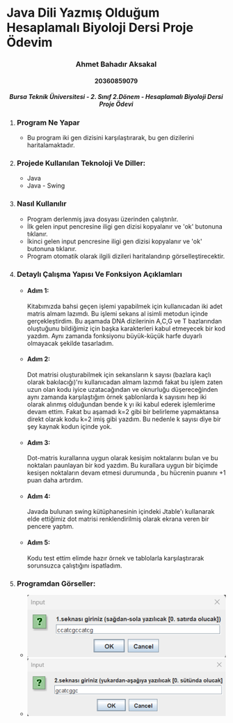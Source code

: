 # Java Dili Yazmış Olduğum Hesaplamalı Biyoloji Dersi Proje Ödevim 

<h3 align="center" color="Darkblue">Ahmet Bahadır Aksakal</h3>
<h4 align="center" color="Darkblue">20360859079</h4>
<h5 align="center" color="Darkblue">Bursa Teknik Üniversitesi - 2. Sınıf 2.Dönem - Hesaplamalı Biyoloji Dersi Proje Ödevi</h5>

<ol>
  <li>
      <h3 color="Red">Program Ne Yapar</h3>
      <ul>
        <li>Bu program iki gen dizisini karşılaştırarak, bu gen dizilerini haritalamaktadır.</li>
      </ul>
  </li>
  <li>
      <h3 color="Red">Projede Kullanılan Teknoloji Ve Diller:</h3>
      <ul>
        <li>Java</li>
        <li>Java - Swing</li>
      </ul>
  </li>
  <li>
      <h3 color="Red">Nasıl Kullanılır</h3>
      <ul>
        <li>Program derlenmiş java dosyası üzerinden çalıştırılır.</li>
        <li>İlk gelen input pencresine iligi gen dizisi kopyalanır ve 'ok' butonuna tıklanır.</li>
        <li>İkinci gelen input pencresine iligi gen dizisi kopyalanır ve 'ok' butonuna tıklanır.</li>
        <li>Program otomatik olarak ilgili dizileri haritalandırıp görselleştirecektir.</li>
      </ul>
  </li>
  <li>
      <h3 color="Red">Detaylı Çalışma Yapısı Ve Fonksiyon Açıklamları</h3>
      <ul>
        <li>
         <h4 color="Darkblue">Adım 1:</h4>
            <p>
               Kitabımızda bahsi geçen işlemi yapabilmek için kullanıcadan iki adet matris almam lazımdı. 
               Bu işlemi sekans al isimli metodun içinde gerçekleştirdim. Bu aşamada DNA dizilerinin A,C,G ve T bazlarından
               oluştuğunu bildiğimiz için başka karakterleri kabul etmeyecek bir kod yazdım.
               Aynı zamanda fonksiyonu büyük-küçük harfe duyarlı olmayacak şekilde tasarladım.
            </p>
        </li>
        <li>
         <h4 color="Darkblue">Adım 2:</h4>
            <p>
               Dot matrisi oluşturabilmek için sekansların k sayısı (bazlara kaçlı olarak bakılacığı)'nı kullanıcadan almam lazımdı fakat
               bu işlem zaten uzun olan kodu iyice uzatacağından ve oknurluğu düşereceğinden aynı zamanda karşılaştığım  örnek şablonlarda
               k sayısını hep iki olarak alınmış olduğundan bende k yı iki kabul ederek işlemlerime devam ettim. Fakat bu aşamadı k=2 gibi 
               bir belirleme yapmaktansa direkt olarak kodu k=2 imiş gibi yazdım. Bu nedenle k sayısı diye bir şey kaynak kodun içinde yok.
            </p>
        </li>
       <li>
         <h4 color="Darkblue">Adım 3:</h4>
            <p>
               Dot-matris kurallarına uygun olarak kesişim noktalarını bulan ve bu noktaları paunlayan bir kod yazdım.
               Bu kurallara uygun bir biçimde kesişen noktaların devam etmesi durumunda , bu hücrenin puanını +1 puan daha artırdım.
            </p>
        </li>
       <li>
         <h4 color="Darkblue">Adım 4:</h4>
            <p>
               Javada bulunan swing kütüphanesinin içindeki Jtable'ı kullanarak elde ettiğimiz dot matrisi
               renklendirilmiş olarak ekrana veren  bir pencere yaptım. 
            </p>
        </li>
       <li>
         <h4 color="Darkblue">Adım 5:</h4>
            <p>
              Kodu test ettim elimde hazır örnek ve tablolarla karşılaştırarak sorunsuzca çalıştığını ispatladım.
            </p>
        </li>
      </ul>
  </li>
  <li>
      <h3 color="Red">Programdan Görseller:</h3>
      <ul>
        <li><img src="GorsellerReadme/1.png"></li> 
        <li><img src="GorsellerReadme/2.png"></li>
      </ul>
  </li>
</ol>

 
